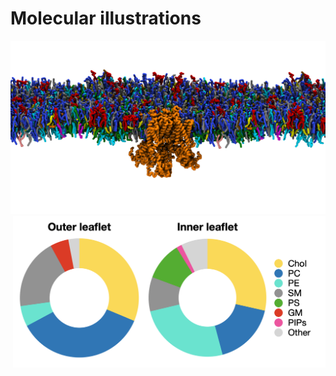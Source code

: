 # Molecular illustrations

![Kv7_memb](images/side_top.png)
<img src="images/PM_comp.png" width="500" align="right">

